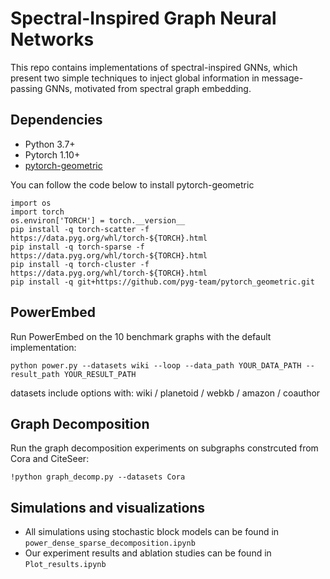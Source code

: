 # Spectral-Inspired Graph Neural Networks

This repo contains implementations of spectral-inspired GNNs, which present two simple techniques to inject global information in message-passing GNNs, motivated from spectral graph embedding.

## Dependencies
- Python 3.7+
- Pytorch 1.10+
- [pytorch-geometric](https://pytorch-geometric.readthedocs.io/en/latest/notes/installation.html)


You can follow the code below to install pytorch-geometric
```
import os
import torch
os.environ['TORCH'] = torch.__version__
pip install -q torch-scatter -f https://data.pyg.org/whl/torch-${TORCH}.html
pip install -q torch-sparse -f https://data.pyg.org/whl/torch-${TORCH}.html
pip install -q torch-cluster -f https://data.pyg.org/whl/torch-${TORCH}.html
pip install -q git+https://github.com/pyg-team/pytorch_geometric.git
```

## PowerEmbed
Run PowerEmbed on the 10 benchmark graphs with the default implementation:
```
python power.py --datasets wiki --loop --data_path YOUR_DATA_PATH --result_path YOUR_RESULT_PATH
```
datasets include options with: wiki / planetoid / webkb / amazon / coauthor

## Graph Decomposition
Run the graph decomposition experiments on subgraphs constrcuted from Cora and CiteSeer:
```
!python graph_decomp.py --datasets Cora
```

## Simulations and visualizations
- All simulations using stochastic block models can be found in ```power_dense_sparse_decomposition.ipynb```
- Our experiment results and ablation studies can be found in ```Plot_results.ipynb```
